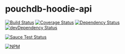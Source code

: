 # pouchdb-hoodie-api

[![Build Status](https://travis-ci.org/boennemann/pouchdb-hoodie-api.svg?branch=master)](https://travis-ci.org/boennemann/pouchdb-hoodie-api)
[![Coverage Status](https://coveralls.io/repos/boennemann/pouchdb-hoodie-api/badge.svg)](https://coveralls.io/r/boennemann/pouchdb-hoodie-api)
[![Dependency Status](https://david-dm.org/boennemann/pouchdb-hoodie-api.svg)](https://david-dm.org/boennemann/pouchdb-hoodie-api)
[![devDependency Status](https://david-dm.org/boennemann/pouchdb-hoodie-api/dev-status.svg)](https://david-dm.org/boennemann/pouchdb-hoodie-api#info=devDependencies)

[![Sauce Test Status](https://saucelabs.com/browser-matrix/hoodie-pouch.svg)](https://saucelabs.com/u/hoodie-pouch)

[![NPM](https://nodei.co/npm/pouchdb-hoodie-api.png?downloads=true&downloadRank=true&stars=true)](https://nodei.co/npm/pouchdb-hoodie-api/)
